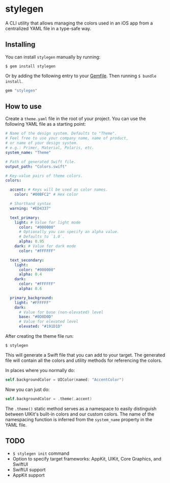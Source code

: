 # stylegen

A CLI utility that allows managing the colors used in an iOS app from a centralized YAML file in a type-safe way.

## Installing

You can install `stylegen` manually by running:

```shell
$ gem install stylegen
```

Or by adding the following entry to your [Gemfile](https://guides.cocoapods.org/using/a-gemfile.html). Then running `$ bundle install`.

```ruby
gem "stylegen"
```

## How to use

Create a `theme.yaml` file in the root of your project. You can use the following YAML file as a starting point:

```yaml
# Name of the design system. Defaults to "Theme".
# Feel free to use your company name, name of product,
# or name of your design system.
# e.g.: Primer, Material, Polaris, etc.
system_name: "Theme"

# Path of generated Swift file.
output_path: "Colors.swift"

# Key-value pairs of theme colors.
colors:

  accent: # Keys will be used as color names.
    color: "#00BFC2" # Hex color

  # Shorthand syntax  
  warning: "#ED4337"

  text_primary:
    light: # Value for light mode
      color: "#000000"
      # Optionally you can specify an alpha value.
      # Defaults to `1.0`.
      alpha: 0.95
    dark: # Value for dark mode
      color: "#FFFFFF"

  text_secondary:
    light:
      color: "#000000"
      alpha: 0.4
    dark:
      color: "#FFFFFF"
      alpha: 0.6

  primary_background:
    light: "#FFFFFF"
    dark:
      # Value for base (non-elevated) level
      base: "#0D0D0D"
      # Value for elevated level
      elevated: "#191D1D"
```

After creating the theme file run:

```shell
$ stylegen
```

This will generate a Swift file that you can add to your target. The generated file will contain all the colors and utility methods for referencing the colors.

In places where you normally do:

```swift
self.backgroundColor = UIColor(named: "AccentColor")
```

Now you can just do:

```swift
self.backgroundColor = .theme(.accent)
```

The `.theme()` static method serves as a namespace to easily distinguish between UIKit's built-in colors and our custom colors. The name of the namespacing function is inferred from the `system_name` property in the YAML file.

## TODO

* `$ stylegen init` command
* Option to specify target frameworks: AppKit, UIKit, Core Graphics, and SwiftUI
* SwiftUI support
* AppKit support
